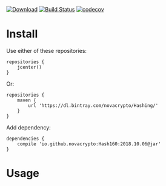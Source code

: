 [![Download](https://api.bintray.com/packages/novacrypto/Hashing/Hash160/images/download.svg)](https://bintray.com/novacrypto/Hashing/Hash160/_latestVersion) [![Build Status](https://travis-ci.org/NovaCrypto/Hash160.svg?branch=master)](https://travis-ci.org/NovaCrypto/Hash160) [![codecov](https://codecov.io/gh/NovaCrypto/Hash160/branch/master/graph/badge.svg)](https://codecov.io/gh/NovaCrypto/Hash160)

# Install

Use either of these repositories:

```
repositories {
    jcenter()
}
```

Or:

```
repositories {
    maven {
        url 'https://dl.bintray.com/novacrypto/Hashing/'
    }
}
```

Add dependency:

```
dependencies {
    compile 'io.github.novacrypto:Hash160:2018.10.06@jar'
}

```

# Usage

